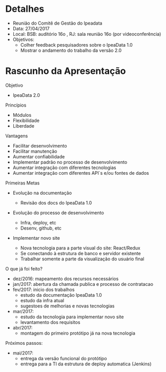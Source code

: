 



# Detalhes
- Reunião do Comitê de Gestão do Ipeadata
- Data: 27/04/2017
- Local: BSB: auditório 16o , RJ: sala reunião 16o (por videoconferência)
- Objetivos:
    - Colher feedback pesquisadores sobre o IpeaData 1.0
    - Mostrar o andamento do trabalho da versão 2.0



# Rascunho da Apresentação
Objetivo
- IpeaData 2.0

Princípios
- Módulos
- Flexibilidade
- Liberdade

Vantagens
- Facilitar desenvolvimento
- Facilitar manutenção
- Aumentar confiabilidade
- Implementar padrão no processo de desenvolvimento
- Aumentar integração com diferentes tecnologias
- Aumentar integração com diferentes API´s e/ou fontes de dados

Primeiras Metas
- Evolução na documentação
    - Revisão dos docs do IpeaData 1.0

- Evolução do processo de desenvolvimento
    - Infra, deploy, etc
    - Desenv, github, etc

- Implementar novo site
    - Nova tecnologia para a parte visual do site: React/Redux
    - Se conectando à estrutura de banco e servidor existente
    - Trabalhar somente a parte da visualização do usuário final

O que já foi feito?
- dez/2016: mapeamento dos recursos necessários
- jan/2017: abertura da chamada publica e processo de contratacao
- fev/2017: inicio dos trabalhos
    - estudo da documentação IpeaData 1.0
    - estudo da infra atual
    - sugestoes de melhorias e novas tecnologias
- mar/2017:
    - estudo da tecnologia para implementar novo site
    - levantamento dos requisitos
- abr/2017:
    - montagem do primeiro protótipo já na nova tecnologia

Próximos passos:
- mai/2017:
    - entrega da versão funcional do protótipo
    - entrega para a TI da estrutura de deploy automatica (Jenkins)